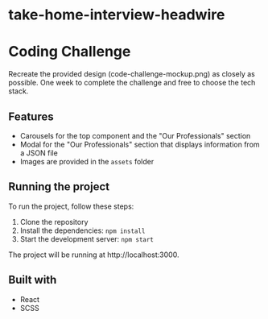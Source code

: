 # take-home-interview-headwire

# Coding Challenge

Recreate the provided design (code-challenge-mockup.png) as closely as possible. One week to complete the challenge and free to choose the tech stack.

## Features

- Carousels for the top component and the "Our Professionals" section
- Modal for the "Our Professionals" section that displays information from a JSON file
- Images are provided in the `assets` folder

## Running the project

To run the project, follow these steps:

1. Clone the repository
2. Install the dependencies: `npm install`
3. Start the development server: `npm start`

The project will be running at http://localhost:3000.

## Built with

- React
- SCSS